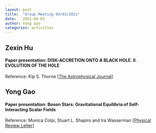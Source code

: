 ```yaml
---
layout: post
title:  "Group Meeting 04/03/2021"
date:   2021-04-03
author: Yong Gao
categories: activities
---
```



##  Zexin Hu

#### Paper presentation: DISK-ACCRETION ONTO A BLACK HOLE. II. EVOLUTION OF THE HOLE

Reference: Kip S. Thorne [[The Astrophysical Journal](https://ui.adsabs.harvard.edu/abs/1974ApJ...191..507T/abstract)]


##  Yong Gao

#### Paper presentation: Boson Stars: Gravitational Equilibria of Self-Interacting Scalar Fields

Reference: Monica Colpi, Stuart L. Shapiro and Ira Wasserman [[Physical Review Letter](https://journals.aps.org/prl/abstract/10.1103/PhysRevLett.57.2485)]



